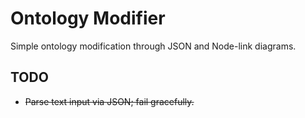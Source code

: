 Ontology Modifier
===

Simple ontology modification through JSON and Node-link diagrams.

TODO
---

- ~~Parse text input via JSON; fail gracefully.~~

